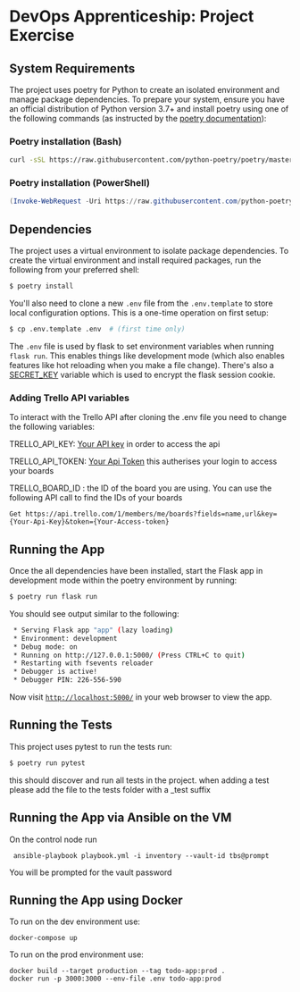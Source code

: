 # DevOps Apprenticeship: Project Exercise

## System Requirements

The project uses poetry for Python to create an isolated environment and manage package dependencies. To prepare your system, ensure you have an official distribution of Python version 3.7+ and install poetry using one of the following commands (as instructed by the [poetry documentation](https://python-poetry.org/docs/#system-requirements)):

### Poetry installation (Bash)

```bash
curl -sSL https://raw.githubusercontent.com/python-poetry/poetry/master/get-poetry.py | python
```

### Poetry installation (PowerShell)

```powershell
(Invoke-WebRequest -Uri https://raw.githubusercontent.com/python-poetry/poetry/master/get-poetry.py -UseBasicParsing).Content | python
```

## Dependencies

The project uses a virtual environment to isolate package dependencies. To create the virtual environment and install required packages, run the following from your preferred shell:

```bash
$ poetry install
```

You'll also need to clone a new `.env` file from the `.env.template` to store local configuration options. This is a one-time operation on first setup:

```bash
$ cp .env.template .env  # (first time only)
```

The `.env` file is used by flask to set environment variables when running `flask run`. This enables things like development mode (which also enables features like hot reloading when you make a file change). There's also a [SECRET_KEY](https://flask.palletsprojects.com/en/1.1.x/config/#SECRET_KEY) variable which is used to encrypt the flask session cookie.

### Adding Trello API variables

To interact with the Trello API after cloning the .env file you need to change the following variables:

TRELLO_API_KEY: [Your API key](https://trello.com/app-key) in order to access the api 

TRELLO_API_TOKEN: [Your Api Token](https://trello.com/app-key) this autherises your login to access your boards

TRELLO_BOARD_ID : the ID of the board you are using. You can use the following API call to find the IDs of your boards


`Get https://api.trello.com/1/members/me/boards?fields=name,url&key={Your-Api-Key}&token={Your-Access-token}`

## Running the App

Once the all dependencies have been installed, start the Flask app in development mode within the poetry environment by running:
```bash
$ poetry run flask run
```

You should see output similar to the following:
```bash
 * Serving Flask app "app" (lazy loading)
 * Environment: development
 * Debug mode: on
 * Running on http://127.0.0.1:5000/ (Press CTRL+C to quit)
 * Restarting with fsevents reloader
 * Debugger is active!
 * Debugger PIN: 226-556-590
```
Now visit [`http://localhost:5000/`](http://localhost:5000/) in your web browser to view the app.

## Running the Tests

This project uses pytest to run the tests run:

```bash
$ poetry run pytest
```

this should discover and run all tests in the project. when adding a test please add the file to the tests folder with a _test suffix

## Running the App via Ansible on the VM

On the control node run

```
 ansible-playbook playbook.yml -i inventory --vault-id tbs@prompt
```

You will be prompted for the vault password

## Running the App using Docker

To run on the dev environment use:

```
docker-compose up
```

To run on the prod environment use:
```
docker build --target production --tag todo-app:prod .
docker run -p 3000:3000 --env-file .env todo-app:prod
```
